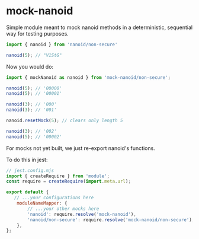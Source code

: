 # mock-nanoid

Simple module meant to mock nanoid methods in a deterministic, sequential way for testing purposes.

```js
import { nanoid } from 'nanoid/non-secure'

nanoid(5); // "V1StG"
```

Now you would do:
```js
import { mockNanoid as nanoid } from 'mock-nanoid/non-secure';

nanoid(5); // '00000'
nanoid(5); // '00001'

nanoid(3); // '000'
nanoid(3); // '001'

nanoid.resetMock(5); // clears only length 5

nanoid(3); // '002'
nanoid(5); // '00002'
```

For mocks not yet built, we just re-export nanoid's functions.

To do this in jest:
```js
// jest.config.mjs
import { createRequire } from 'module';
const require = createRequire(import.meta.url);

export default {
   // ...your configurations here
    moduleNameMapper: {
        // ...your other mocks here
        'nanoid': require.resolve('mock-nanoid'),
        'nanoid/non-secure': require.resolve('mock-nanoid/non-secure'),
    },
};
```
